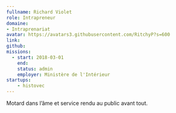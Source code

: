 ```yaml
---
fullname: Richard Violet
role: Intrapreneur
domaine: 
- Intraprenariat
avatar: https://avatars3.githubusercontent.com/RitchyP?s=600
link:
github:
missions:
  - start: 2018-03-01
    end:
    status: admin
    employer: Ministère de l'Intérieur
startups:
    - histovec
---
```


Motard dans l’âme et service rendu au public avant tout.
